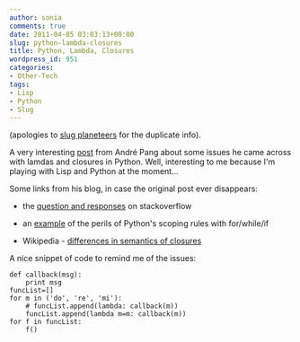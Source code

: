 ```yaml
---
author: sonia
comments: true
date: 2011-04-05 03:03:13+00:00
slug: python-lambda-closures
title: Python, Lambda, Closures
wordpress_id: 951
categories:
- Other-Tech
tags:
- Lisp
- Python
- Slug
---
```


(apologies to [slug planeteers](http://planet.slug.org.au/) for the duplicate info).

A very interesting [post](http://algorithm.com.au/blog/files/immutability-blocks-lambdas-closures.php#unique-entry-id-613) from André Pang about some issues he came across with lamdas and closures in Python. Well, interesting to me because I'm playing with Lisp and Python at the moment...

Some links from his blog, in case the original post ever disappears:



	
  * the [question and responses](http://stackoverflow.com/questions/938429/scope-of-python-lambda-functions-and-their-parameters) on stackoverflow

	
  * an [example](http://mail.python.org/pipermail/python-dev/2005-September/056669.html) of the perils of Python's scoping rules with for/while/if

	
  * Wikipedia - [differences in semantics of closures](http://en.wikipedia.org/wiki/Closure_%28computer_science%29#Differences_in_semantics)


A nice snippet of code to remind me of the issues:

    
    def callback(msg):
        print msg
    funcList=[]
    for m in ('do', 're', 'mi'):
        # funcList.append(lambda: callback(m))
        funcList.append(lambda m=m: callback(m))
    for f in funcList:
        f()
